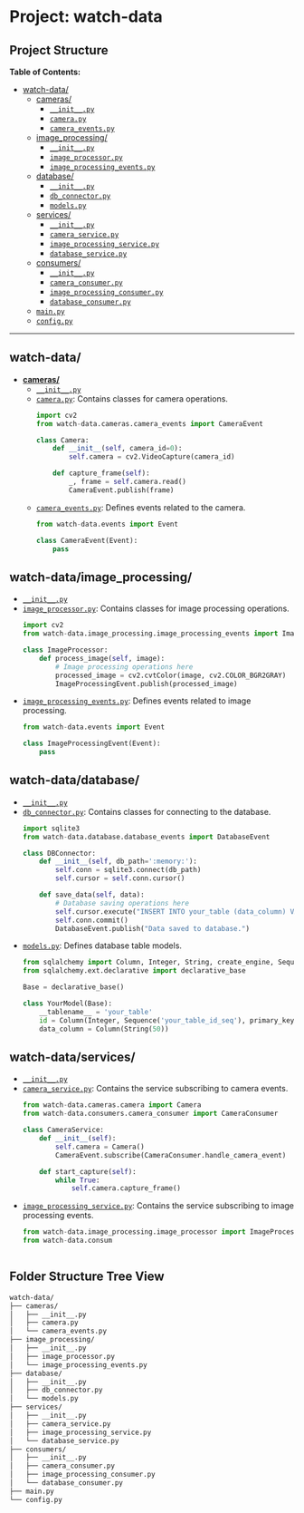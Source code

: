 # Project: watch-data

## Project Structure

**Table of Contents:**
- [watch-data/](#watch-data)
  - [cameras/](#watch-data/cameras)
    - [`__init__.py`](#watch-data/cameras/__init__.py)
    - [`camera.py`](#watch-data/cameras/camera.py)
    - [`camera_events.py`](#watch-data/cameras/camera_events.py)
  - [image_processing/](#watch-data/image_processing)
    - [`__init__.py`](#watch-data/image_processing/__init__.py)
    - [`image_processor.py`](#watch-data/image_processing/image_processor.py)
    - [`image_processing_events.py`](#watch-data/image_processing/image_processing_events.py)
  - [database/](#watch-data/database)
    - [`__init__.py`](#watch-data/database/__init__.py)
    - [`db_connector.py`](#watch-data/database/db_connector.py)
    - [`models.py`](#watch-data/database/models.py)
  - [services/](#watch-data/services)
    - [`__init__.py`](#watch-data/services/__init__.py)
    - [`camera_service.py`](#watch-data/services/camera_service.py)
    - [`image_processing_service.py`](#watch-data/services/image_processing_service.py)
    - [`database_service.py`](#watch-data/services/database_service.py)
  - [consumers/](#watch-data/consumers)
    - [`__init__.py`](#watch-data/consumers/__init__.py)
    - [`camera_consumer.py`](#watch-data/consumers/camera_consumer.py)
    - [`image_processing_consumer.py`](#watch-data/consumers/image_processing_consumer.py)
    - [`database_consumer.py`](#watch-data/consumers/database_consumer.py)
  - [`main.py`](#watch-data/main.py)
  - [`config.py`](#watch-data/config.py)

---

## watch-data/

- **[cameras/](#watch-data/cameras)**
  - [`__init__.py`](watch-data/cameras/__init__.py)
  - [`camera.py`](watch-data/cameras/camera.py): Contains classes for camera operations.
    ```python
    import cv2
    from watch-data.cameras.camera_events import CameraEvent

    class Camera:
        def __init__(self, camera_id=0):
            self.camera = cv2.VideoCapture(camera_id)

        def capture_frame(self):
            _, frame = self.camera.read()
            CameraEvent.publish(frame)
    ```
  - [`camera_events.py`](watch-data/cameras/camera_events.py): Defines events related to the camera.
    ```python
    from watch-data.events import Event

    class CameraEvent(Event):
        pass
    ```




## watch-data/image_processing/

- [`__init__.py`](watch-data/image_processing/__init__.py)
- [`image_processor.py`](watch-data/image_processing/image_processor.py): Contains classes for image processing operations.
  ```python
  import cv2
  from watch-data.image_processing.image_processing_events import ImageProcessingEvent

  class ImageProcessor:
      def process_image(self, image):
          # Image processing operations here
          processed_image = cv2.cvtColor(image, cv2.COLOR_BGR2GRAY)
          ImageProcessingEvent.publish(processed_image)

- [`image_processing_events.py`](watch-data/image_processing/image_processing_events.py): Defines events related to image processing.
  ```python
  from watch-data.events import Event

  class ImageProcessingEvent(Event):
      pass
  ```



## watch-data/database/

- [`__init__.py`](watch-data/database/__init__.py)
- [`db_connector.py`](watch-data/database/db_connector.py): Contains classes for connecting to the database.
  ```python
  import sqlite3
  from watch-data.database.database_events import DatabaseEvent

  class DBConnector:
      def __init__(self, db_path=':memory:'):
          self.conn = sqlite3.connect(db_path)
          self.cursor = self.conn.cursor()

      def save_data(self, data):
          # Database saving operations here
          self.cursor.execute("INSERT INTO your_table (data_column) VALUES (?)", (data,))
          self.conn.commit()
          DatabaseEvent.publish("Data saved to database.")
  ```
- [`models.py`](watch-data/database/models.py): Defines database table models.
  ```python
  from sqlalchemy import Column, Integer, String, create_engine, Sequence
  from sqlalchemy.ext.declarative import declarative_base

  Base = declarative_base()

  class YourModel(Base):
      __tablename__ = 'your_table'
      id = Column(Integer, Sequence('your_table_id_seq'), primary_key=True)
      data_column = Column(String(50))
  ```



## watch-data/services/

- [`__init__.py`](watch-data/services/__init__.py)
- [`camera_service.py`](watch-data/services/camera_service.py): Contains the service subscribing to camera events.
  ```python
  from watch-data.cameras.camera import Camera
  from watch-data.consumers.camera_consumer import CameraConsumer

  class CameraService:
      def __init__(self):
          self.camera = Camera()
          CameraEvent.subscribe(CameraConsumer.handle_camera_event)

      def start_capture(self):
          while True:
              self.camera.capture_frame()
  ```
- [`image_processing_service.py`](watch-data/services/image_processing_service.py): Contains the service subscribing to image processing events.
  ```python
  from watch-data.image_processing.image_processor import ImageProcessor
  from watch-data.consum



## Folder Structure Tree View
```bash
watch-data/
├── cameras/
│   ├── __init__.py
│   ├── camera.py
│   └── camera_events.py
├── image_processing/
│   ├── __init__.py
│   ├── image_processor.py
│   └── image_processing_events.py
├── database/
│   ├── __init__.py
│   ├── db_connector.py
│   └── models.py
├── services/
│   ├── __init__.py
│   ├── camera_service.py
│   ├── image_processing_service.py
│   └── database_service.py
├── consumers/
│   ├── __init__.py
│   ├── camera_consumer.py
│   ├── image_processing_consumer.py
│   └── database_consumer.py
├── main.py
└── config.py
```